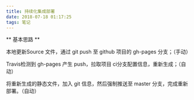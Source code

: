 ```yaml
---
title: 持续化集成部署
date: 2018-07-18 01:17:25
tags: 笔记
---
```

** 基本思路 **

本地更新Source 文件，通过 git push 至 github 项目的 gh-pages 分支；（手动）

Travis检测到 gh-pages 产生 push，拉取项目 ci分支配置信息，重新生成；（自动）

将重新生成的静态文件，加入 git 信息，然后强制推送至 master 分支，完成重新部署。（自动）

